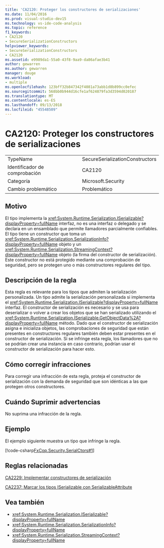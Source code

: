 ```yaml
---
title: 'CA2120: Proteger los constructores de serializaciones'
ms.date: 11/04/2016
ms.prod: visual-studio-dev15
ms.technology: vs-ide-code-analysis
ms.topic: reference
f1_keywords:
- CA2120
- SecureSerializationConstructors
helpviewer_keywords:
- SecureSerializationConstructors
- CA2120
ms.assetid: e9989da1-55a0-43f8-9aa9-da86afae3b41
author: gewarren
ms.author: gewarren
manager: douge
ms.workload:
- multiple
ms.openlocfilehash: 123bff32b847342f4081a73abb1d8b899cc0efec
ms.sourcegitcommit: 568bb0b944d16cfe1af624879fa3d3594d020187
ms.translationtype: MT
ms.contentlocale: es-ES
ms.lasthandoff: 09/13/2018
ms.locfileid: "45548509"
---
```

# <a name="ca2120-secure-serialization-constructors"></a>CA2120: Proteger los constructores de serializaciones

|||
|-|-|
|TypeName|SecureSerializationConstructors|
|Identificador de comprobación|CA2120|
|Categoría|Microsoft.Security|
|Cambio problemático|Problemático|

## <a name="cause"></a>Motivo
 El tipo implementa la <xref:System.Runtime.Serialization.ISerializable?displayProperty=fullName> interfaz, no es una interfaz o delegado y se declara en un ensamblado que permite llamadores parcialmente confiables. El tipo tiene un constructor que toma un <xref:System.Runtime.Serialization.SerializationInfo?displayProperty=fullName> objeto y un <xref:System.Runtime.Serialization.StreamingContext?displayProperty=fullName> objeto (la firma del constructor de serialización). Este constructor no está protegido mediante una comprobación de seguridad, pero se protegen uno o más constructores regulares del tipo.

## <a name="rule-description"></a>Descripción de la regla
 Esta regla es relevante para los tipos que admiten la serialización personalizada. Un tipo admite la serialización personalizada si implementa el <xref:System.Runtime.Serialization.ISerializable?displayProperty=fullName> interfaz. El constructor de serialización es necesario y se usa para deserializar o volver a crear los objetos que se han serializado utilizando el <xref:System.Runtime.Serialization.ISerializable.GetObjectData%2A?displayProperty=fullName> método. Dado que el constructor de serialización asigna e inicializa objetos, las comprobaciones de seguridad que están presentes en constructores regulares también deben estar presentes en el constructor de serialización. Si se infringe esta regla, los llamadores que no se podrían crear una instancia en caso contrario, podrían usar el constructor de serialización para hacer esto.

## <a name="how-to-fix-violations"></a>Cómo corregir infracciones
 Para corregir una infracción de esta regla, proteja el constructor de serialización con la demanda de seguridad que son idénticas a las que protegen otros constructores.

## <a name="when-to-suppress-warnings"></a>Cuándo Suprimir advertencias
 No suprima una infracción de la regla.

## <a name="example"></a>Ejemplo
 El ejemplo siguiente muestra un tipo que infringe la regla.

 [!code-csharp[FxCop.Security.SerialCtors#1](../code-quality/codesnippet/CSharp/ca2120-secure-serialization-constructors_1.cs)]

## <a name="related-rules"></a>Reglas relacionadas
 [CA2229: Implementar constructores de serialización](../code-quality/ca2229-implement-serialization-constructors.md)

 [CA2237: Marcar los tipos ISerializable con SerializableAttribute](../code-quality/ca2237-mark-iserializable-types-with-serializableattribute.md)

## <a name="see-also"></a>Vea también

- <xref:System.Runtime.Serialization.ISerializable?displayProperty=fullName>
- <xref:System.Runtime.Serialization.SerializationInfo?displayProperty=fullName>
- <xref:System.Runtime.Serialization.StreamingContext?displayProperty=fullName>